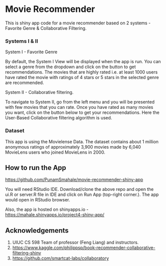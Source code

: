 # Movie Recommender

This is shiny app code for a movie recommender based on 2 systems - Favorite Genre & Collaborative Filtering. 

### Systems I & II
System I - Favorite Genre

By default, the System I View will be displayed when the app is run. You can select a genre from the dropdown and click on the button to get recommendations. The movies that are highly rated i.e. at least 1000 users have rated the movie with ratings of 4 stars or 5 stars in the selected genre are recommended.


System II - Collaborative filtering. 

To navigate to System II, go from the left menu and you will be presented with few movies that you can rate. Once you have rated as many movies you want, click on the button below to get your recommendations.
Here the  User-Based Collaborative filtering algorithm is used.

### Dataset
This app is using the Movielense Data. The dataset contains about 1 million anonymous ratings of approximately 3,900 movies made by 6,040 MovieLens users who joined MovieLens in 2000.

## How to run the App
https://github.com/PunamSmahale/movie-recommender-shiny-app

You will need RStudio IDE. Download/clone the above repo and open the ui.R or server.R file in IDE and click on Run App  (top-right corner.). The app would open in RStudio browser.

Also, the app is hosted on shinyapps.io - https://mahale.shinyapps.io/project4-shiny-app/

## Acknowledgements
1. UIUC CS 598 Team of professor (Feng Liang) and instructors. 
2. https://www.kaggle.com/philippsp/book-recommender-collaborative-filtering-shiny
3. https://github.com/smartcat-labs/collaboratory
